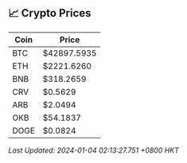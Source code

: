 ## 📈 Crypto Prices

| Coin | Price |
| ---- | ----- |
| BTC | $42897.5935 |
| ETH | $2221.6260 |
| BNB | $318.2659 |
| CRV | $0.5629 |
| ARB | $2.0494 |
| OKB | $54.1837 |
| DOGE | $0.0824 |

_Last Updated: 2024-01-04 02:13:27.751 +0800 HKT_